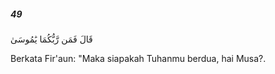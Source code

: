 ##### 49

<span class="ayah">قَالَ فَمَن رَّبُّكُمَا يَٰمُوسَىٰ</span>

<span class="ayah_translation">Berkata Fir'aun: "Maka siapakah Tuhanmu berdua, hai Musa?.</span>
